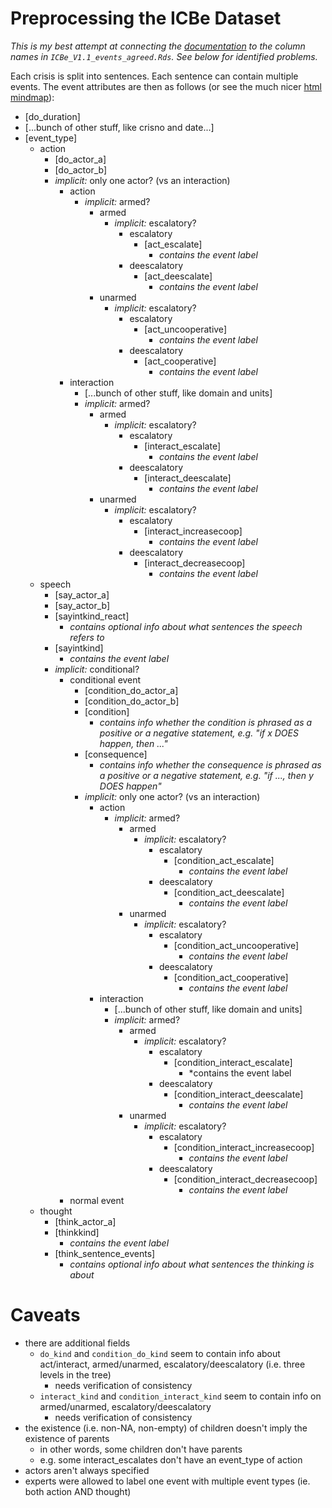 # Preprocessing the ICBe Dataset

_This is my best attempt at connecting the [documentation](https://docs.google.com/document/d/1aJkweohbfIWtNpJw1CmXbeIiK6czbJ5iPyKwiYP1YlU/edit#heading=h.61nwccqse1xi) to the column names in `ICBe_V1.1_events_agreed.Rds`. See below for identified problems._

Each crisis is split into sentences. Each sentence can contain multiple events. The event attributes are then as follows (or see the much nicer [html mindmap](./event.html)):


- [do_duration]
- [...bunch of other stuff, like crisno and date...]
- [event_type]
    - action
        - [do_actor_a]
        - [do_actor_b]
        - *implicit:* only one actor? (vs an interaction)
            - action
                - *implicit:* armed?
                    - armed
                        - *implicit:* escalatory?
                            - escalatory
                                - [act_escalate]
                                    - *contains the event label*
                            - deescalatory
                                - [act_deescalate]
                                    - *contains the event label*
                    - unarmed
                        - *implicit:* escalatory?
                            - escalatory
                                - [act_uncooperative]
                                    - *contains the event label*
                            - deescalatory
                                - [act_cooperative]
                                    - *contains the event label*
            - interaction
                - [...bunch of other stuff, like domain and units]
                - *implicit:* armed?
                    - armed
                        - *implicit:* escalatory?
                            - escalatory
                                - [interact_escalate]
                                    - *contains the event label*
                            - deescalatory
                                - [interact_deescalate]
                                    - *contains the event label*
                    - unarmed
                        - *implicit:* escalatory?
                            - escalatory
                                - [interact_increasecoop]
                                    - *contains the event label*
                            - deescalatory
                                - [interact_decreasecoop]
                                    - *contains the event label*
    - speech
        - [say_actor_a]
        - [say_actor_b]
        - [sayintkind_react]
            - *contains optional info about what sentences the speech refers to*
        - [sayintkind]
            - *contains the event label*
        - *implicit:* conditional?
            - conditional event
                - [condition_do_actor_a]
                - [condition_do_actor_b]
                - [condition]
                    - *contains info whether the condition is phrased as a positive or a negative statement, e.g. "if x DOES happen, then ..."*
                - [consequence]
                    - *contains info whether the consequence is phrased as a positive or a negative statement, e.g. "if ..., then y DOES happen"*
                - *implicit:* only one actor? (vs an interaction)
                    - action
                        - *implicit:* armed?
                            - armed
                                - *implicit:* escalatory?
                                    - escalatory
                                        - [condition_act_escalate]
                                            - *contains the event label*
                                    - deescalatory
                                        - [condition_act_deescalate]
                                            - *contains the event label*
                            - unarmed
                                - *implicit:* escalatory?
                                    - escalatory
                                        - [condition_act_uncooperative]
                                            - *contains the event label*
                                    - deescalatory
                                        - [condition_act_cooperative]
                                            - *contains the event label*
                    - interaction
                        - [...bunch of other stuff, like domain and units]
                        - *implicit:* armed?
                            - armed
                                - *implicit:* escalatory?
                                    - escalatory
                                        - [condition_interact_escalate]
                                            - *contains the event label
                                    - deescalatory
                                        - [condition_interact_deescalate]
                                            - *contains the event label*
                            - unarmed
                                - *implicit:* escalatory?
                                    - escalatory
                                        - [condition_interact_increasecoop]
                                            - *contains the event label*
                                    - deescalatory
                                        - [condition_interact_decreasecoop]
                                            - *contains the event label*
            - normal event
    - thought
        - [think_actor_a]
        - [thinkkind]
            - *contains the event label*
        - [think_sentence_events]
            - *contains optional info about what sentences the thinking is about*

# Caveats
 
- there are additional fields
    - `do_kind` and `condition_do_kind` seem to contain info about act/interact, armed/unarmed, escalatory/deescalatory (i.e. three levels in the tree)
        - needs verification of consistency
    - `interact_kind` and `condition_interact_kind` seem to contain info on armed/unarmed, escalatory/deescalatory
        - needs verification of consistency
- the existence (i.e. non-NA, non-empty) of children doesn't imply the existence of parents
    - in other words, some children don't have parents
    - e.g. some interact_escalates don't have an event_type of action
- actors aren't always specified
- experts were allowed to label one event with multiple event types (ie. both action AND thought)
